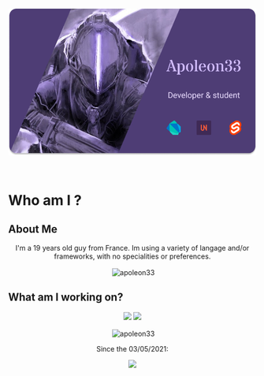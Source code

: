 <p align="center"><img id="banner" src="https://raw.githubusercontent.com/apoleon33/apoleon33/main/banner.png" alt="arduino" /></p>

<br>

<h1>Who am I ?</h1>
<h2>About Me</h2>
<p align="center">
I'm a 19 years old guy from France. Im using a variety of langage and/or frameworks, with no specialities or preferences. 
</p>
<p align="center">&nbsp;<img align="center" src="https://github-readme-stats.vercel.app/api/top-langs/?username=apoleon33&layout=compact&theme=synthwave" alt="apoleon33" /></p>

<h2> What am I working on? </h2>
<p align="center">
<a href="https://github.com/apoleon33/cradle"><img src="https://github-readme-stats.vercel.app/api/pin/?username=apoleon33&repo=cradle&theme=synthwave"></a> <a href="https://github.com/apoleon33/plada"><img src="https://github-readme-stats.vercel.app/api/pin/?username=apoleon33&repo=plada&theme=synthwave"></a>
</p>

<p align="center">&nbsp;<img align="center" src="https://github-readme-stats.vercel.app/api/wakatime?username=@579&layout=compact&theme=synthwave" alt="apoleon33" /> 
</p>

<p align="center"> 
  Since the 03/05/2021:
  </p>

<p align="center">
  <a href="https://wakatime.com/@f30b1401-c84a-455c-a952-90c59a25605e"> <img src="https://wakatime.com/badge/user/f30b1401-c84a-455c-a952-90c59a25605e.svg?style=for-the-badge"></a> </p>

  
  

